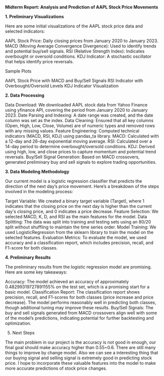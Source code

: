 **Midterm Report: Analysis and Prediction of AAPL Stock Price Movements**

**1. Preliminary Visualizations**

Here are some initial visualizations of the AAPL stock price data and selected indicators:

AAPL Stock Price: Daily closing prices from January 2020 to January 2023.
MACD (Moving Average Convergence Divergence): Used to identify trends and potential buy/sell signals.
RSI (Relative Strength Index): Indicates overbought or oversold conditions.
KDJ Indicator: A stochastic oscillator that helps identify price reversals.

Sample Plots

AAPL Stock Price with MACD and Buy/Sell Signals
RSI Indicator with Overbought/Oversold Levels
KDJ Indicator Visualization

**2. Data Processing**

Data Download: We downloaded AAPL stock data from Yahoo Finance using yfinance API, covering the period from January 2020 to January 2023.
Date Parsing and Indexing: A date range was created, and the date column was set as the index.
Data Cleaning: Ensured that all key columns (Open, High, Low, Close, Volume) are of numeric types and removed rows with any missing values.
Feature Engineering: Computed technical indicators (MACD, RSI, KDJ) using pandas_ta library.
MACD: Calculated with a 12-day and 26-day exponential moving average.
RSI: Calculated over a 14-day period to determine overbought/oversold conditions.
KDJ: Derived using high, low, and close prices to capture momentum and potential trend reversals.
Buy/Sell Signal Generation: Based on MACD crossovers, generated preliminary buy and sell signals to explore trading opportunities.

**3. Data Modeling Methodology**

Our current model is a logistic regression classifier that predicts the direction of the next day’s price movement. Here’s a breakdown of the steps involved in the modeling process:

Target Variable: We created a binary target variable (Target), where 1 indicates that the closing price on the next day is higher than the current day's closing price, and 0 indicates a price decrease.
Feature Selection: We selected MACD, K, D, and RSI as the main features for the model.
Data Splitting: The data was split into training and testing sets using an 80/20 split without shuffling to maintain the time series order.
Model Training: We used LogisticRegression from the sklearn library to train the model on the selected features.
Evaluation Metrics: To evaluate the model, we used accuracy and a classification report, which includes precision, recall, and F1-score for both classes.

**4. Preliminary Results**
   
The preliminary results from the logistic regression model are promising. Here are some key takeaways:

Accuracy: The model achieved an accuracy of approximately 0.48299319727891155% on the test set, which is a promising start for a basic model.
Classification Report: The classification report shows precision, recall, and F1-scores for both classes (price increase and price decrease). The model performs reasonably well in predicting both classes, though additional tuning may improve these results.
Buy/Sell Signals: The buy and sell signals generated from MACD crossovers align well with some of the model’s predictions, indicating potential for further backtesting and optimization.

5. Next Steps

The main problem in our project is the accuracy is not good in enough, our final goal should make accuracy higher than 0.55~0.6. There are still many things to improve by change model. Also we can see a interesting thing that our buying signal and selling signal is extremely good in predicting stock price. I hope to incorporate these valuable features into the model to make more accurate predictions of stock price changes.

